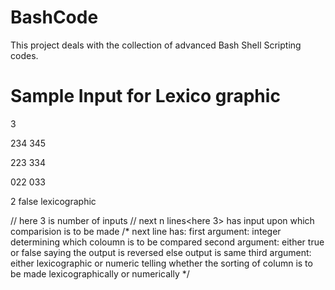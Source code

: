 # BashCode
This project deals with the collection of advanced Bash Shell Scripting codes.

# Sample Input for Lexico graphic
3

234 345

223 334

022 033

2 false lexicographic

// here 3 is number of inputs
// next n lines<here 3> has input upon which comparision is to be made
/* next line has:
         first argument: integer determining which coloumn is to be compared
         second argument: either true or false saying the output is reversed <if true> else output is same <if false>
         third argument: either lexicographic or numeric telling whether the sorting of column is to be made lexicographically or                                   numerically 
  */
